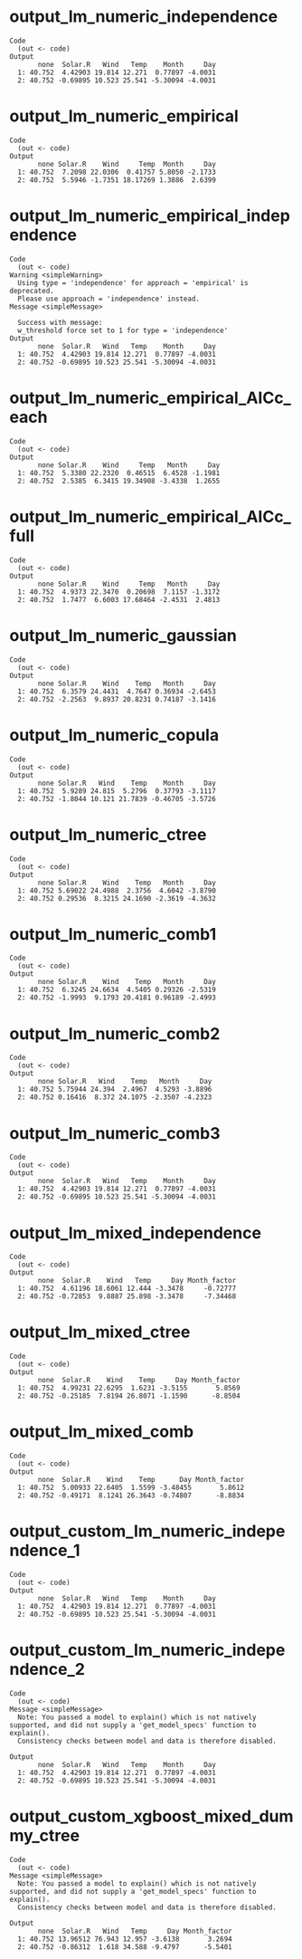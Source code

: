 # output_lm_numeric_independence

    Code
      (out <- code)
    Output
           none  Solar.R   Wind   Temp    Month     Day
      1: 40.752  4.42903 19.814 12.271  0.77897 -4.0031
      2: 40.752 -0.69895 10.523 25.541 -5.30094 -4.0031

# output_lm_numeric_empirical

    Code
      (out <- code)
    Output
           none Solar.R    Wind     Temp  Month     Day
      1: 40.752  7.2098 22.0306  0.41757 5.8050 -2.1733
      2: 40.752  5.5946 -1.7351 18.17269 1.3886  2.6399

# output_lm_numeric_empirical_independence

    Code
      (out <- code)
    Warning <simpleWarning>
      Using type = 'independence' for approach = 'empirical' is deprecated.
      Please use approach = 'independence' instead.
    Message <simpleMessage>
      
      Success with message:
      w_threshold force set to 1 for type = 'independence'
    Output
           none  Solar.R   Wind   Temp    Month     Day
      1: 40.752  4.42903 19.814 12.271  0.77897 -4.0031
      2: 40.752 -0.69895 10.523 25.541 -5.30094 -4.0031

# output_lm_numeric_empirical_AICc_each

    Code
      (out <- code)
    Output
           none Solar.R    Wind     Temp   Month     Day
      1: 40.752  5.3380 22.2320  0.46515  6.4528 -1.1981
      2: 40.752  2.5385  6.3415 19.34908 -3.4338  1.2655

# output_lm_numeric_empirical_AICc_full

    Code
      (out <- code)
    Output
           none Solar.R    Wind     Temp   Month     Day
      1: 40.752  4.9373 22.3470  0.20698  7.1157 -1.3172
      2: 40.752  1.7477  6.6003 17.68464 -2.4531  2.4813

# output_lm_numeric_gaussian

    Code
      (out <- code)
    Output
           none Solar.R    Wind    Temp   Month     Day
      1: 40.752  6.3579 24.4431  4.7647 0.36934 -2.6453
      2: 40.752 -2.2563  9.8937 20.8231 0.74187 -3.1416

# output_lm_numeric_copula

    Code
      (out <- code)
    Output
           none Solar.R   Wind    Temp    Month     Day
      1: 40.752  5.9289 24.815  5.2796  0.37793 -3.1117
      2: 40.752 -1.8044 10.121 21.7839 -0.46705 -3.5726

# output_lm_numeric_ctree

    Code
      (out <- code)
    Output
           none Solar.R    Wind    Temp   Month     Day
      1: 40.752 5.69022 24.4988  2.3756  4.6042 -3.8790
      2: 40.752 0.29536  8.3215 24.1690 -2.3619 -4.3632

# output_lm_numeric_comb1

    Code
      (out <- code)
    Output
           none Solar.R    Wind    Temp   Month     Day
      1: 40.752  6.3245 24.6634  4.5405 0.29326 -2.5319
      2: 40.752 -1.9993  9.1793 20.4181 0.96189 -2.4993

# output_lm_numeric_comb2

    Code
      (out <- code)
    Output
           none Solar.R   Wind    Temp   Month     Day
      1: 40.752 5.75944 24.394  2.4967  4.5293 -3.8896
      2: 40.752 0.16416  8.372 24.1075 -2.3507 -4.2323

# output_lm_numeric_comb3

    Code
      (out <- code)
    Output
           none  Solar.R   Wind   Temp    Month     Day
      1: 40.752  4.42903 19.814 12.271  0.77897 -4.0031
      2: 40.752 -0.69895 10.523 25.541 -5.30094 -4.0031

# output_lm_mixed_independence

    Code
      (out <- code)
    Output
           none  Solar.R    Wind   Temp     Day Month_factor
      1: 40.752  4.61196 18.6061 12.444 -3.3478     -0.72777
      2: 40.752 -0.72853  9.8887 25.898 -3.3478     -7.34468

# output_lm_mixed_ctree

    Code
      (out <- code)
    Output
           none  Solar.R    Wind    Temp     Day Month_factor
      1: 40.752  4.99231 22.6295  1.6231 -3.5155       5.8569
      2: 40.752 -0.25185  7.8194 26.8071 -1.1590      -8.8504

# output_lm_mixed_comb

    Code
      (out <- code)
    Output
           none  Solar.R    Wind    Temp      Day Month_factor
      1: 40.752  5.00933 22.6405  1.5599 -3.48455       5.8612
      2: 40.752 -0.49171  8.1241 26.3643 -0.74807      -8.8834

# output_custom_lm_numeric_independence_1

    Code
      (out <- code)
    Output
           none  Solar.R   Wind   Temp    Month     Day
      1: 40.752  4.42903 19.814 12.271  0.77897 -4.0031
      2: 40.752 -0.69895 10.523 25.541 -5.30094 -4.0031

# output_custom_lm_numeric_independence_2

    Code
      (out <- code)
    Message <simpleMessage>
      Note: You passed a model to explain() which is not natively supported, and did not supply a 'get_model_specs' function to explain().
      Consistency checks between model and data is therefore disabled.
      
    Output
           none  Solar.R   Wind   Temp    Month     Day
      1: 40.752  4.42903 19.814 12.271  0.77897 -4.0031
      2: 40.752 -0.69895 10.523 25.541 -5.30094 -4.0031

# output_custom_xgboost_mixed_dummy_ctree

    Code
      (out <- code)
    Message <simpleMessage>
      Note: You passed a model to explain() which is not natively supported, and did not supply a 'get_model_specs' function to explain().
      Consistency checks between model and data is therefore disabled.
      
    Output
           none  Solar.R   Wind   Temp     Day Month_factor
      1: 40.752 13.96512 76.943 12.957 -3.6138       3.2694
      2: 40.752 -0.86312  1.618 34.588 -9.4797      -5.5401

